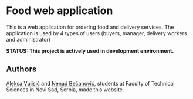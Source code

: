 # Food web application
This is a web application for ordering food and delivery services. The application is used by 4 types of users (buyers, manager, delivery workers and administrator) 

**STATUS: This project is actively used in development environment.**

## Authors

[Aleksa Vujisić](https://www.linkedin.com/in/aleksavujisic) and [Nenad Bečanović](https://www.linkedin.com/in/nenad-becanovic/), students at Faculty of Technical Sciences in Novi Sad, Serbia, made this website.
